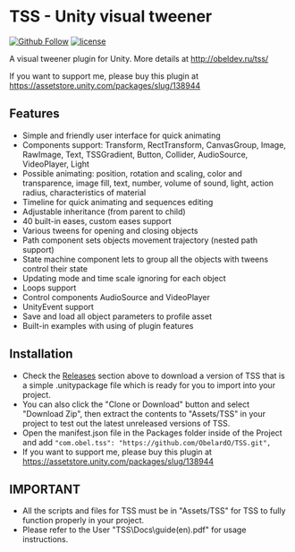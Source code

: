 # TSS - Unity visual tweener
[![Github Follow](https://img.shields.io/badge/twitter-%40ObelardO-blue.svg?style=flat-square&label=Follow)](https://github.com/ObelardO)
[![license](https://img.shields.io/badge/license-MIT-brightgreen.svg?style=flat-square)](https://github.com/ObelardO/TSS/blob/master/Documentation/license(eng).txt)

A visual tweener plugin for Unity. More details at http://obeldev.ru/tss/

If you want to support me, please buy this plugin at https://assetstore.unity.com/packages/slug/138944

## Features

- Simple and friendly user interface for quick animating
- Components support: Transform, RectTransform, CanvasGroup, Image, RawImage, Text, TSSGradient, Button, Collider, AudioSource, VideoPlayer, Light
- Possible animating: position, rotation and scaling, color and transparence, image fill, text, number, volume of sound, light, action radius, characteristics of material
- Timeline for quick animating and sequences editing
- Adjustable inheritance (from parent to child)
- 40 built-in eases, custom eases support
- Various tweens for opening and closing objects
- Path component sets objects movement trajectory (nested path support)
- State machine component lets to group all the objects with tweens control their state
- Updating mode and time scale ignoring for each object
- Loops support
- Control components AudioSource and VideoPlayer
- UnityEvent support
- Save and load all object parameters to profile asset
- Built-in examples with using of plugin features

## Installation

- Check the [Releases](https://github.com/ObelardO/TSS2.0/releases) section above to download a version of TSS that is a simple .unitypackage file which is ready for you to import into your project. 
- You can also click the "Clone or Download" button and select "Download Zip", then extract the contents to "Assets/TSS" in your project to test out the latest unreleased versions of TSS.
- Open the manifest.json file in the Packages folder inside of the Project and add ```"com.obel.tss": "https://github.com/ObelardO/TSS.git",```
- If you want to support me, please buy this plugin at https://assetstore.unity.com/packages/slug/138944


## IMPORTANT

- All the scripts and files for TSS must be in "Assets/TSS" for TSS to fully function properly in your project.
- Please refer to the User "TSS\Docs\guide(en).pdf" for usage instructions.
